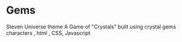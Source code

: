 # Gems
Steven Universe theme
A Game of "Crystals" bulit using crystal gems characters , html , CSS, Javascript 
